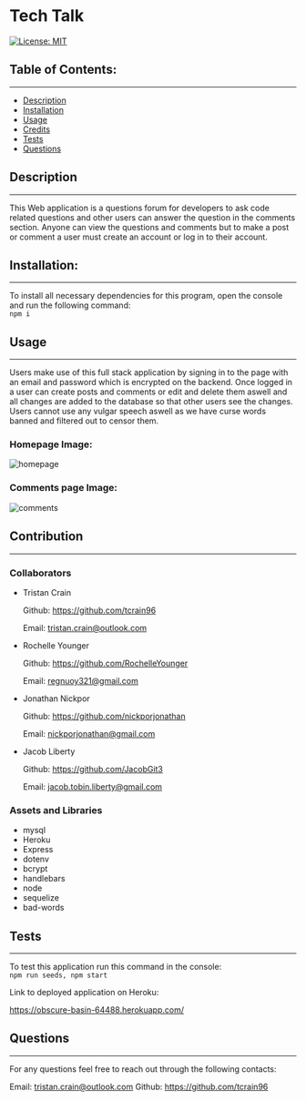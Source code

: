   # Tech Talk
  [![License: MIT](https://img.shields.io/badge/License-MIT-yellow.svg)](https://opensource.org/licenses/MIT)

  ## Table of Contents:

  ---
  * [Description](#description)
  * [Installation](#installation)  
  * [Usage](#usage)  
  * [Credits](#credits)    
  * [Tests](#tests)  
  * [Questions](#questions)  

  ## Description

  ---
  This Web application is a questions forum for developers to ask code related questions and other users can answer the question in the comments section. Anyone can view the questions and comments but to make a post or comment a user must create an account or log in to their account.

  ## Installation:

  ---
  To install all necessary dependencies for this program,
  open the console and run the following command:  
  ```npm i```

  ## Usage

  ---
  Users make use of this full stack application by signing in to the page with an email and password which is encrypted on the backend. Once logged in a user can create posts and comments or edit and delete them aswell and all changes are added to the database so that other users see the changes. Users cannot use any vulgar speech aswell as we have curse words banned and filtered out to censor them.

  ### Homepage Image:
  ![homepage](public/images/homepage.png)
  ### Comments page Image:
  ![comments](public/images/comments.png)

  ## Contribution

  ---
  ### Collaborators
  - Tristan Crain

    Github: https://github.com/tcrain96

    Email: tristan.crain@outlook.com

  - Rochelle Younger

    Github: https://github.com/RochelleYounger

    Email: regnuoy321@gmail.com

  - Jonathan Nickpor

    Github: https://github.com/nickporjonathan

    Email: nickporjonathan@gmail.com

  - Jacob Liberty

    Github: https://github.com/JacobGit3

    Email: jacob.tobin.liberty@gmail.com

  ### Assets and Libraries
  - mysql
  - Heroku
  - Express
  - dotenv
  - bcrypt
  - handlebars
  - node
  - sequelize
  - bad-words

  ## Tests

  ---
  To test this application run this command in the console:  
  ```npm run seeds, npm start```
  
  Link to deployed application on Heroku:

  https://obscure-basin-64488.herokuapp.com/

  ## Questions

  ---
  For any questions feel free to reach out through the following contacts:  

  Email: tristan.crain@outlook.com
  Github: https://github.com/tcrain96
